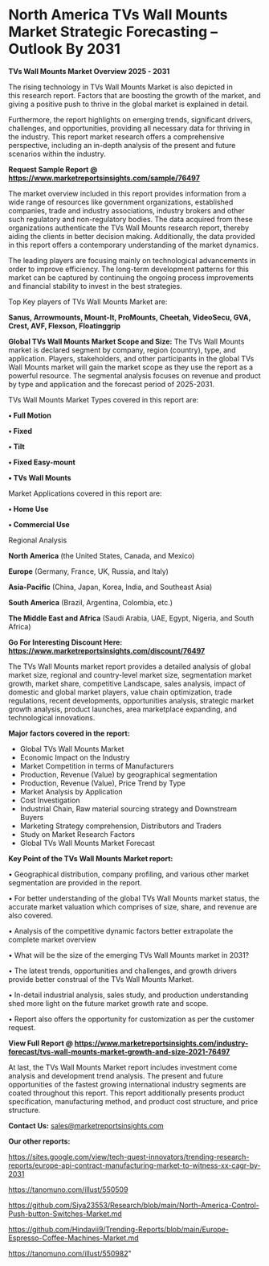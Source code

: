 # North America TVs Wall Mounts Market Strategic Forecasting – Outlook By 2031

<Strong> TVs Wall Mounts Market Overview 2025 - 2031</strong>

The rising technology in TVs Wall Mounts Market is also depicted in this research report. Factors that are boosting the growth of the market, and giving a positive push to thrive in the global market is explained in detail.

Furthermore, the report highlights on emerging trends, significant drivers, challenges, and opportunities, providing all necessary data for thriving in the industry. This report market research offers a comprehensive perspective, including an in-depth analysis of the present and future scenarios within the industry.

<strong>Request Sample Report @ <a href=https://www.marketreportsinsights.com/sample/76497>https://www.marketreportsinsights.com/sample/76497</a></strong>

The market overview included in this report provides information from a wide range of resources like government organizations, established companies, trade and industry associations, industry brokers and other such regulatory and non-regulatory bodies. The data acquired from these organizations authenticate the TVs Wall Mounts research report, thereby aiding the clients in better decision making. Additionally, the data provided in this report offers a contemporary understanding of the market dynamics.

The leading players are focusing mainly on technological advancements in order to improve efficiency. The long-term development patterns for this market can be captured by continuing the ongoing process improvements and financial stability to invest in the best strategies.

Top Key players of TVs Wall Mounts Market are:

<strong>Sanus, Arrowmounts, Mount-It, ProMounts, Cheetah, VideoSecu, GVA, Crest, AVF, Flexson, Floatinggrip</strong>

<strong><b>Global TVs Wall Mounts Market Scope and Size:</b></strong>
The TVs Wall Mounts market is declared segment by company, region (country), type, and application. Players, stakeholders, and other participants in the global TVs Wall Mounts market will gain the market scope as they use the report as a powerful resource. The segmental analysis focuses on revenue and product by type and application and the forecast period of 2025-2031.

TVs Wall Mounts Market Types covered in this report are:

<strong>• Full Motion

• Fixed

• Tilt

• Fixed Easy-mount

• TVs Wall Mounts</strong>

Market Applications covered in this report are:

<strong>• Home Use

• Commercial Use</strong> 

Regional Analysis

<strong>North America</strong> (the United States, Canada, and Mexico)

<strong>Europe</strong> (Germany, France, UK, Russia, and Italy)

<strong>Asia-Pacific</strong> (China, Japan, Korea, India, and Southeast Asia)

<strong>South America</strong> (Brazil, Argentina, Colombia, etc.)

<strong>The Middle East and Africa</strong> (Saudi Arabia, UAE, Egypt, Nigeria, and South Africa)

<strong>Go For Interesting Discount Here: <a href=https://www.marketreportsinsights.com/discount/76497>https://www.marketreportsinsights.com/discount/76497</a></strong>

The TVs Wall Mounts market report provides a detailed analysis of global market size, regional and country-level market size, segmentation market growth, market share, competitive Landscape, sales analysis, impact of domestic and global market players, value chain optimization, trade regulations, recent developments, opportunities analysis, strategic market growth analysis, product launches, area marketplace expanding, and technological innovations.

<strong><b>Major factors covered in the report:</b></strong>
<ul>
  <li>Global TVs Wall Mounts Market </li>
  <li>Economic Impact on the Industry</li>
  <li>Market Competition in terms of Manufacturers</li>
  <li>Production, Revenue (Value) by geographical segmentation</li>
  <li>Production, Revenue (Value), Price Trend by Type</li>
  <li>Market Analysis by Application</li>
  <li>Cost Investigation</li>
  <li>Industrial Chain, Raw material sourcing strategy and Downstream Buyers</li>
  <li>Marketing Strategy comprehension, Distributors and Traders</li>
  <li>Study on Market Research Factors</li>
  <li>Global TVs Wall Mounts Market Forecast</li>
</ul>

<strong><b>Key Point of the TVs Wall Mounts Market report:</b></strong>

• Geographical distribution, company profiling, and various other market segmentation are provided in the report.

• For better understanding of the global TVs Wall Mounts market status, the accurate market valuation which comprises of size, share, and revenue are also covered.

• Analysis of the competitive dynamic factors better extrapolate the complete market overview

• What will be the size of the emerging TVs Wall Mounts market in 2031?

• The latest trends, opportunities and challenges, and growth drivers provide better construal of the TVs Wall Mounts Market.

• In-detail industrial analysis, sales study, and production understanding shed more light on the future market growth rate and scope.

• Report also offers the opportunity for customization as per the customer request.

<strong><b>View Full Report @ <a href=https://www.marketreportsinsights.com/industry-forecast/tvs-wall-mounts-market-growth-and-size-2021-76497>https://www.marketreportsinsights.com/industry-forecast/tvs-wall-mounts-market-growth-and-size-2021-76497</a></b></strong>


At last, the TVs Wall Mounts Market report includes investment come analysis and development trend analysis. The present and future opportunities of the fastest growing international industry segments are coated throughout this report. This report additionally presents product specification, manufacturing method, and product cost structure, and price structure.

<strong>Contact Us:</strong>
sales@marketreportsinsights.com

<strong>Our other reports:</strong>

<a href=https://sites.google.com/view/tech-quest-innovators/trending-research-reports/europe-api-contract-manufacturing-market-to-witness-xx-cagr-by-2031>https://sites.google.com/view/tech-quest-innovators/trending-research-reports/europe-api-contract-manufacturing-market-to-witness-xx-cagr-by-2031</a>

<a href=https://tanomuno.com/illust/550509>https://tanomuno.com/illust/550509</a>

<a href=https://github.com/Siya23553/Research/blob/main/North-America-Control-Push-button-Switches-Market.md>https://github.com/Siya23553/Research/blob/main/North-America-Control-Push-button-Switches-Market.md</a>

<a href=https://github.com/Hindavii9/Trending-Reports/blob/main/Europe-Espresso-Coffee-Machines-Market.md>https://github.com/Hindavii9/Trending-Reports/blob/main/Europe-Espresso-Coffee-Machines-Market.md</a>

<a href=https://tanomuno.com/illust/550982>https://tanomuno.com/illust/550982</a>"
